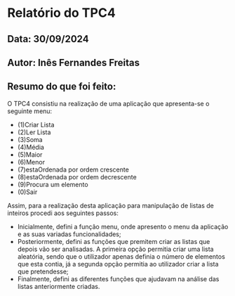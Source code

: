 # Relatório do TPC4
## Data: 30/09/2024
## Autor: Inês Fernandes Freitas

## Resumo do que foi feito:
O TPC4 consistiu na realização de uma aplicação que apresenta-se o seguinte menu:
* (1)Criar Lista
* (2)Ler Lista
* (3)Soma
* (4)Média
* (5)Maior
* (6)Menor
* (7)estaOrdenada por ordem crescente
* (8)estaOrdenada por ordem decrescente
* (9)Procura um elemento
* (0)Sair

Assim, para a realização desta aplicação para manipulação de listas de inteiros procedi aos seguintes passos:
* Inicialmente, defini a função menu, onde apresento o menu da aplicação e as suas variadas funcionalidades;
* Posteriormente, defini as funções que premitem criar as listas que depois vão ser analisadas. A primeira opção permitia criar uma lista aleatória, sendo que o utilizador apenas definia o número de elementos que esta contia, já a segunda opção permitia ao utilizador criar a lista que pretendesse;
* Finalmente, defini as diferentes funções que ajudavam na análise das listas anteriormente criadas. 

